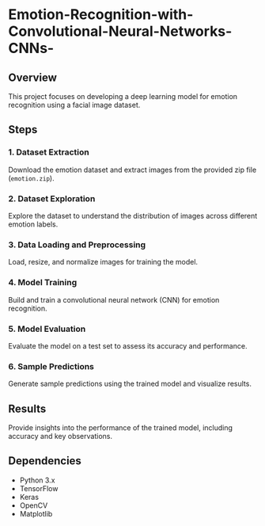 # Emotion-Recognition-with-Convolutional-Neural-Networks-CNNs-

## Overview

This project focuses on developing a deep learning model for emotion recognition using a facial image dataset.

## Steps

### 1. Dataset Extraction

Download the emotion dataset and extract images from the provided zip file (`emotion.zip`).

### 2. Dataset Exploration

Explore the dataset to understand the distribution of images across different emotion labels.

### 3. Data Loading and Preprocessing

Load, resize, and normalize images for training the model.

### 4. Model Training

Build and train a convolutional neural network (CNN) for emotion recognition.

### 5. Model Evaluation

Evaluate the model on a test set to assess its accuracy and performance.

### 6. Sample Predictions

Generate sample predictions using the trained model and visualize results.

## Results

Provide insights into the performance of the trained model, including accuracy and key observations.

## Dependencies

- Python 3.x
- TensorFlow
- Keras
- OpenCV
- Matplotlib
